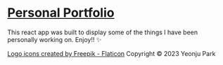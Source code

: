 # [Personal Portfolio](https://yeonjuparkk.github.io/)

This react app was built to display some of the things I have been personally working on. Enjoy!! ✨

<a href="https://www.flaticon.com/free-icons/logo" title="logo icons">Logo icons created by Freepik - Flaticon</a>
Copyright © 2023 Yeonju Park

